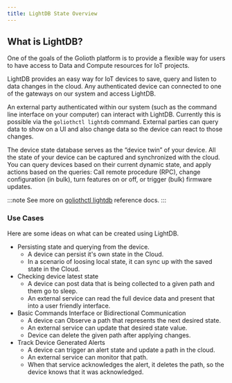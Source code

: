 ```yaml
---
title: LightDB State Overview
---
```


## What is LightDB?

One of the goals of the Golioth platform is to provide a flexible way for users to have access to Data and Compute resources for IoT projects.

LightDB provides an easy way for IoT devices to save, query and listen to data changes in the cloud. Any authenticated device can connected to one of the gateways on our system and access LightDB.

An external party authenticated within our system (such as the command line interface on your computer) can interact with LightDB. Currently this is possible via the `goliothctl lightdb` command. External parties can query data to show on a UI and also change data so the device can react to those changes.

The device state database serves as the “device twin” of your device. All the state of your device can be captured and synchronized with the cloud. You can query devices based on their current dynamic state, and apply actions based on the queries: Call remote procedure (RPC), change configuration (in bulk), turn features on or off, or trigger (bulk) firmware updates.

:::note
See more on [goliothctl lightdb](/reference/command-line-tools/goliothctl/goliothctl_lightdb) reference docs.
:::

### Use Cases

Here are some ideas on what can be created using LightDB.

- Persisting state and querying from the device.
  - A device can persist it's own state in the Cloud.
  - In a scenario of loosing local state, it can sync up with the saved state in the Cloud.
- Checking device latest state
  - A device can post data that is being collected to a given path and them go to sleep.
  - An external service can read the full device data and present that into a user friendly interface.
- Basic Commands Interface or Bidirectional Communication
  - A device can Observe a path that represents the next desired state.
  - An external service can update that desired state value.
  - Device can delete the given path after applying changes.
- Track Device Generated Alerts
  - A device can trigger an alert state and update a path in the cloud.
  - An external service can monitor that path.
  - When that service acknowledges the alert, it deletes the path, so the device knows that it was acknowledged.
